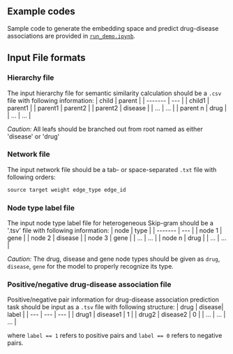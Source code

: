 ## Example codes
Sample code to generate the embedding space and predict drug-disease associations are provided in [`run_demo.ipynb`](../run_demo.ipynb).

## Input File formats

### Hierarchy file

The input hierarchy file for semantic similarity calculation should be a `.csv` file with following information:
| child | parent  |
| ------- | --- |
| child1 | parent1 |
| parent1 | parent2 |
| parent2 | disease |
| ... | ... | 
| parent n | drug |
| ... | ... | 

_Caution:_ All leafs should be branched out from root named as either 'disease' or 'drug'

### Network file

The input network file should be a tab- or space-separated `.txt` file with following orders:
```python
source target weight edge_type edge_id
```

### Node type label file

The input node type label file for heterogeneous Skip-gram should be a '.tsv' file with following information:
| node | type  |
| ------- | --- |
| node 1 | gene |
| node 2 | disease |
| node 3 | gene |
| ... | ... | 
| node n | drug |
| ... | ... | 

_Caution:_ The drug, disease and gene node types should be given as `drug`, `disease`, `gene` for the model to properly recognize its type.

### Positive/negative drug-disease association file

Positive/negative pair information for drug-disease association prediction task should be input as a `.tsv` file with following structure:
| drug | disease| label |
| --- | --- | --- |
| drug1 | disease1 | 1 |
| drug2 | disease2 | 0 | 
| ... | ... | ... |

where `label == 1` refers to positive pairs and `label == 0` refers to negative pairs.
